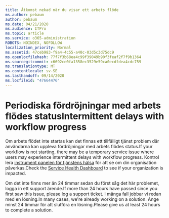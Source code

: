 ```yaml
---
title: Åtkomst nekad när du visar ett arbets flöde
ms.author: pebaum
author: pebaum
ms.date: 04/21/2020
ms.audience: ITPro
ms.topic: article
ms.service: o365-administration
ROBOTS: NOINDEX, NOFOLLOW
localization_priority: Normal
ms.assetid: 47ceb983-f9a4-4c55-a40c-03d5c3d75dc9
ms.openlocfilehash: 77f7f3b68ea4c99f39049b90f3feaf2f7f9b1364
ms.sourcegitcommit: c6692ce0fa1358ec3529e59ca0ecdfdea4cdc759
ms.translationtype: MT
ms.contentlocale: sv-SE
ms.lasthandoff: 09/14/2020
ms.locfileid: "47664476"
---
```

# <a name="intermittent-delays-with-workflow-progress"></a><span data-ttu-id="839fd-102">Periodiska fördröjningar med arbets flödes status</span><span class="sxs-lookup"><span data-stu-id="839fd-102">Intermittent delays with workflow progress</span></span>

<span data-ttu-id="839fd-103">Om arbets flödet inte startas kan det finnas ett tillfälligt tjänst problem där användarna kan uppleva fördröjningar med arbets flödes status.</span><span class="sxs-lookup"><span data-stu-id="839fd-103">If your workflow is not starting, there may be a temporary service issue where users may experience intermittent delays with workflow progress.</span></span> <span data-ttu-id="839fd-104">Kontrol lera [instrument panelen för tjänstens hälsa](https://admin.microsoft.com/AdminPortal/Home#/servicehealth) för att se om din organisation påverkas.</span><span class="sxs-lookup"><span data-stu-id="839fd-104">Check the [Service Health Dashboard](https://admin.microsoft.com/AdminPortal/Home#/servicehealth) to see if your organization is impacted.</span></span> 

<span data-ttu-id="839fd-105">Om det inte finns mer än 24 timmar sedan du först såg det här problemet, logga in ett support ärende.</span><span class="sxs-lookup"><span data-stu-id="839fd-105">If more than 24 hours have passed since you first saw this issue, please log a support ticket.</span></span> <span data-ttu-id="839fd-106">I många fall jobbar vi redan med en lösning.</span><span class="sxs-lookup"><span data-stu-id="839fd-106">In many cases, we're already working on a solution.</span></span> <span data-ttu-id="839fd-107">Ange minst 24 timmar för att slutföra en lösning.</span><span class="sxs-lookup"><span data-stu-id="839fd-107">Please give us at least 24 hours to complete a solution.</span></span>


  

